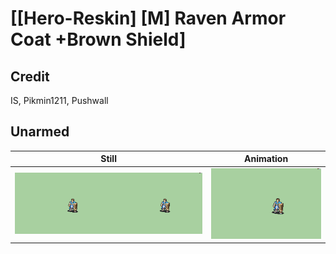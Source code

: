 # [\[Hero-Reskin\] \[M\] Raven Armor Coat +Brown Shield]

## Credit

IS, Pikmin1211, Pushwall

## Unarmed

| Still | Animation |
| :---: | :-------: |
| ![Unarmed still](./Unarmed_000.png) | ![Unarmed animation](./Unarmed.gif) |
